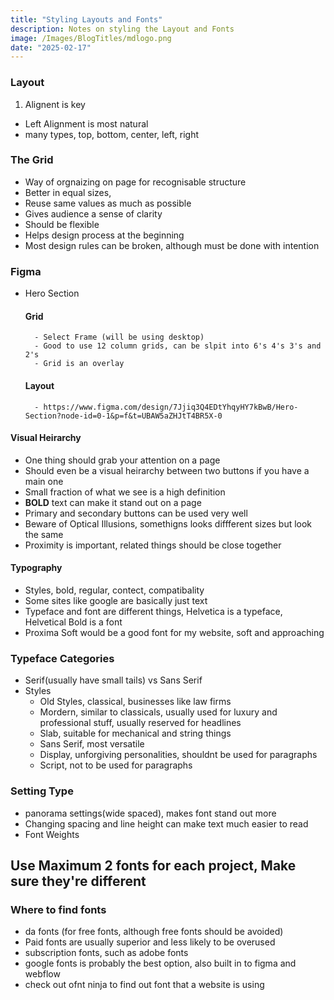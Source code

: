 ```yaml
---
title: "Styling Layouts and Fonts"
description: Notes on styling the Layout and Fonts
image: /Images/BlogTitles/mdlogo.png
date: "2025-02-17"
---
```


### Layout
1. Alignent is key
-   Left Alignment is most natural
- many types, top, bottom, center, left, right

### The Grid
 - Way of orgnaizing on page for recognisable structure
 - Better in equal sizes,
 - Reuse same values as much as possible
 - Gives audience a sense of clarity
 - Should be flexible
 - Helps design process at the beginning
 - Most design rules can be broken, although must be done with intention


### Figma
- Hero Section
    #### Grid
        - Select Frame (will be using desktop)
        - Good to use 12 column grids, can be slpit into 6's 4's 3's and 2's
        - Grid is an overlay
    
    #### Layout
        - https://www.figma.com/design/7Jjiq3Q4EDtYhqyHY7kBwB/Hero-Section?node-id=0-1&p=f&t=UBAW5aZHJtT4BR5X-0

#### Visual Heirarchy
- One thing should grab your attention on a page
- Should even be a visual heirarchy between two buttons if you have a main one
- Small fraction of what we see is a high definition
- __BOLD__ text can make it stand out on a page
- Primary and secondary buttons can be used very well
- Beware of Optical Illusions, somethigns looks diffferent sizes but look the same
- Proximity is important, related things should be close together

#### Typography
- Styles, bold, regular, contect, compatibality
- Some sites like google are basically just text
- Typeface and font are different things, Helvetica is a typeface, Helvetical Bold is a font
- Proxima Soft would be a good font for my website, soft and approaching

### Typeface Categories
- Serif(usually have small tails) vs Sans Serif
- Styles
    - Old Styles, classical, businesses like law firms
    - Mordern, similar to classicals, usually used for luxury and professional stuff, usually reserved for headlines
    - Slab, suitable for mechanical and string things
    - Sans Serif, most versatile
    - Display, unforgiving personalities, shouldnt be used for paragraphs
    - Script, not to be used for paragraphs

### Setting Type
- panorama settings(wide spaced), makes font stand out more
- Changing spacing and line height can make text much easier to read
- Font Weights

## Use Maximum 2 fonts for each project, Make sure they're different

### Where to find fonts
- da fonts (for free fonts, although free fonts should be avoided)
- Paid fonts are usually superior and less likely to be overused
- subscription fonts, such as adobe fonts
- google fonts is probably the best option, also built in to figma and webflow
- check out ofnt ninja to find out font that a website is using

